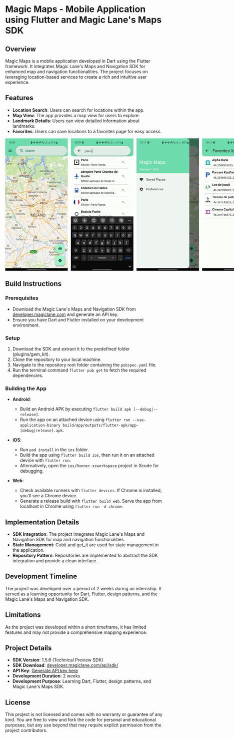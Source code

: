 # Magic Maps - Mobile Application using Flutter and Magic Lane's Maps SDK

## Overview

Magic Maps is a mobile application developed in Dart using the Flutter framework. It integrates Magic Lane's Maps and Navigation SDK for enhanced map and navigation functionalities. The project focuses on leveraging location-based services to create a rich and intuitive user experience.

## Features

- **Location Search**: Users can search for locations within the app.
- **Map View**: The app provides a map view for users to explore.
- **Landmark Details**: Users can view detailed information about landmarks.
- **Favorites**: Users can save locations to a favorites page for easy access.

<div style="display: flex;">
    <img src="images/start.jpg" alt="Starting page of the app" style="margin-right: 10px;" width="200"/>
    <img src="images/search.jpg" alt="Search page" style="margin-right: 10px;" width="200"/>
    <img src="images/menu.jpg" alt="Drawer menu" style="margin-right: 10px;" width="200"/>
  <img src="images/fav.jpg" alt="Favorites page" width="200"/>
</div>

## Build Instructions

### Prerequisites
- Download the Magic Lane's Maps and Navigation SDK from [developer.magiclane.com](https://developer.magiclane.com/api/sdk/) and generate an API key.
- Ensure you have Dart and Flutter installed on your development environment.

### Setup
1. Download the SDK and extract it to the predefined folder (plugins/gem_kit).
2. Clone the repository to your local machine.
3. Navigate to the repository root folder containing the `pubspec.yaml` file.
4. Run the terminal command `flutter pub get` to fetch the required dependencies.

### Building the App
- **Android**:
  - Build an Android APK by executing `flutter build apk [--debug|--release]`.
  - Run the app on an attached device using `flutter run --use-application-binary build/app/outputs/flutter-apk/app-[debug|release].apk`.

- **iOS**:
  - Run `pod install` in the `ios` folder.
  - Build the app using `flutter build ios`, then run it on an attached device with `flutter run`.
  - Alternatively, open the `ios/Runner.xcworkspace` project in Xcode for debugging.

- **Web**:
  - Check available runners with `flutter devices`. If Chrome is installed, you'll see a Chrome device.
  - Generate a release build with `flutter build web`. Serve the app from localhost in Chrome using `flutter run -d chrome`.
 
## Implementation Details

- **SDK Integration**: The project integrates Magic Lane's Maps and Navigation SDK for map and navigation functionalities.
- **State Management**: Cubit and get_it are used for state management in the application.
- **Repository Pattern**: Repositories are implemented to abstract the SDK integration and provide a clean interface.

## Development Timeline

The project was developed over a period of 2 weeks during an internship. It served as a learning opportunity for Dart, Flutter, design patterns, and the Magic Lane's Maps and Navigation SDK.

## Limitations

As the project was developed within a short timeframe, it has limited features and may not provide a comprehensive mapping experience.

## Project Details

- **SDK Version**: 1.5.6 (Technical Preview SDK)
- **SDK Download**: [developer.magiclane.com/api/sdk/](https://developer.magiclane.com/api/sdk/)
- **API Key**: [Generate API key here]((https://developer.magiclane.com/api/dashboard))
- **Development Duration**: 2 weeks
- **Development Purpose**: Learning Dart, Flutter, design patterns, and Magic Lane's Maps SDK.

## License

This project is not licensed and comes with no warranty or guarantee of any kind. You are free to view and fork the code for personal and educational purposes, but any use beyond that may require explicit permission from the project contributors.

